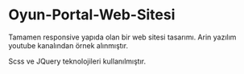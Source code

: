 # Oyun-Portal-Web-Sitesi

Tamamen responsive yapıda olan bir web sitesi tasarımı. Arin yazılım youtube kanalından örnek alınmıştır.

Scss ve JQuery teknolojileri kullanılmıştır.

